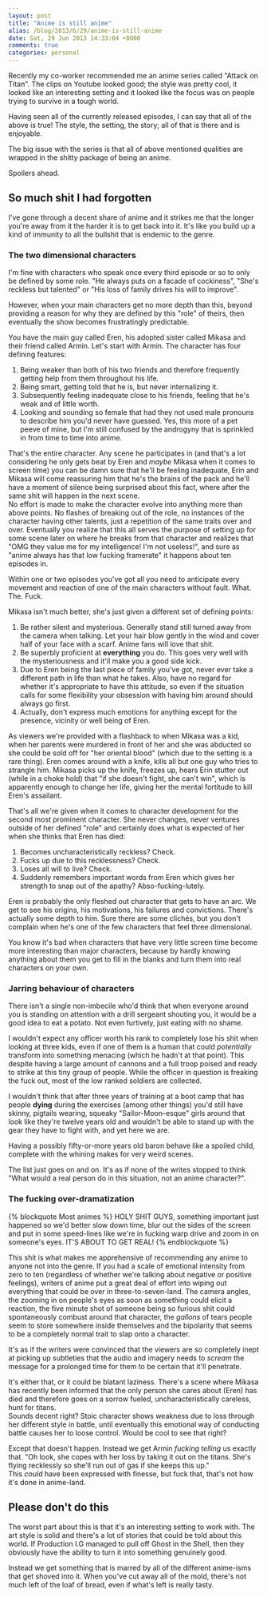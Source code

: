 ```yaml
---
layout: post
title: "Anime is still anime"
alias: /blog/2013/6/29/anime-is-still-anime
date: Sat, 29 Jun 2013 14:33:04 +0000
comments: true
categories: personal
---
```

Recently my co-worker recommended me an anime series called "Attack on Titan".
The clips on Youtube looked good; the style was pretty cool, it looked like an
interesting setting and it looked like the focus was on people trying to
survive in a tough world.

Having seen all of the currently released episodes, I can say that all of the
above is true! The style, the setting, the story; all of that is there and is
enjoyable.

The big issue with the series is that all of above mentioned qualities are
wrapped in the shitty package of being an anime.

Spoilers ahead.

<!--more-->

## So much shit I had forgotten

I've gone through a decent share of anime and it strikes me that the longer
you're away from it the harder it is to get back into it. It's like you build
up a kind of immunity to all the bullshit that is endemic to the genre.

### The two dimensional characters

I'm fine with characters who speak once every third episode or so to only be
defined by some role. "He always puts on a facade of cockiness", "She's
reckless but talented" or "His loss of family drives his will to improve".

However, when your main characters get no more depth than this, beyond
providing a reason for why they are defined by this "role" of theirs, then
eventually the show becomes frustratingly predictable.

You have the main guy called Eren, his adopted sister called Mikasa and their
friend called Armin. Let's start with Armin. The character has four defining
features:

1. Being weaker than both of his two friends and therefore frequently getting
   help from them throughout his life.
2. Being smart, getting told that he is, but never internalizing it.
3. Subsequently feeling inadequate close to his friends, feeling that he's weak
   and of little worth.
4. Looking and sounding so female that had they not used male pronouns to
   describe him you'd never have guessed. Yes, this more of a pet peeve of
   mine, but I'm still confused by the androgyny that is sprinkled in from time
   to time into anime.

That's the entire character. Any scene he participates in (and that's a lot
considering he only gets beat by Eren and *maybe* Mikasa when it comes to
screen time) you can be damn sure that he'll be feeling inadequate, Erin and
Mikasa will come reassuring him that he's the brains of the pack and he'll have
a moment of silence being surprised about this fact, where after the same shit
will happen in the next scene.  
No effort is made to make the character evolve into anything more than above
points. No flashes of breaking out of the role, no instances of the character
having other talents, just a repetition of the same traits over and over.
Eventually you realize that this all serves the purpose of setting up for some
scene later on where he breaks from that character and realizes that "OMG they
value me for my intelligence! I'm not useless!", and sure as "anime always has
that low fucking framerate" it happens about ten episodes in.

Within one or two episodes you've got all you need to anticipate every movement
and reaction of one of the main characters without fault. What. The. Fuck.

Mikasa isn't much better, she's just given a different set of defining points:

1. Be rather silent and mysterious. Generally stand still turned away from the
   camera when talking. Let your hair blow gently in the wind and cover half of
   your face with a scarf. Anime fans will love that shit.
2. Be superbly proficient at **everything** you do. This goes very well with
   the mysteriousness and it'll make you a good side kick.
3. Due to Eren being the last piece of family you've got, never ever take
   a different path in life than what he takes. Also, have no regard for
   whether it's appropriate to have this attitude, so even if the situation
   calls for some flexibility your obsession with having him around should
   always go first.
4. Actually, don't express much emotions for anything except for the presence,
   vicinity or well being of Eren.

As viewers we're provided with a flashback to when Mikasa was a kid, when her
parents were murdered in front of her and she was abducted so she could be sold
off for "her oriental blood" (which due to the setting is a rare thing). Eren
comes around with a knife, kills all but one guy who tries to strangle him.
Mikasa picks up the knife, freezes up, hears Erin stutter out (while in a choke
hold) that "if she doesn't fight, she can't win", which is apparently enough to
change her life, giving her the mental fortitude to kill Eren's assailant.

That's all we're given when it comes to character development for the second
most prominent character. She never changes, never ventures outside of her
defined "role" and certainly does what is expected of her when she thinks that
Eren has died:

1. Becomes uncharacteristically reckless? Check.
2. Fucks up due to this recklessness? Check.
3. Loses all will to live? Check.
4. Suddenly remembers important words from Eren which gives her strength to
   snap out of the apathy? Abso-fucking-lutely.

Eren is probably the only fleshed out character that gets to have an arc. We
get to see his origins, his motivations, his failures and convictions. There's
actually some depth to him. Sure there are some clichés, but you don't
complain when he's one of the few characters that feel three dimensional.

You know it's bad when characters that have very little screen time become more
interesting than major characters, because by hardly knowing anything about
them you get to fill in the blanks and turn them into real characters on your
own.

### Jarring behaviour of characters

There isn't a single non-imbecile who'd think that when everyone around you is
standing on attention with a drill sergeant shouting you, it would be a good
idea to eat a potato. Not even furtively, just eating with no shame.

I wouldn't expect any officer worth his rank to completely lose his shit when
looking at three kids, even if one of them is a human that could *potentially*
transform into something menacing (which he hadn't at that point). This despite
having a large amount of cannons and a full troop poised and ready to strike at
this tiny group of people. While the officer in question is freaking the fuck
out, most of the low ranked soldiers are collected.

I wouldn't think that after three years of training at a boot camp that has
people **dying** during the exercises (among other things) you'd still have
skinny, pigtails wearing, squeaky "Sailor-Moon-esque" girls around that look
like they're twelve years old and wouldn't be able to stand up with the gear
they have to fight with, and yet here we are.

Having a possibly fifty-or-more years old baron behave like a spoiled child,
complete with the whining makes for very weird scenes.

The list just goes on and on. It's as if none of the writes stopped to think
"What would a real person do in this situation, not an anime character?".

### The fucking over-dramatization

{% blockquote Most animes %}
HOLY SHIT GUYS, something important just happened so we'd better slow down time, blur out the sides of the screen and put in some speed-lines like we're in fucking warp drive and zoom in on someone's eyes. IT'S ABOUT TO GET REAL!
{% endblockquote %}

This shit is what makes me apprehensive of recommending any anime to anyone not
into the genre. If you had a scale of emotional intensity from zero to ten
(regardless of whether we're talking about negative or positive feelings),
writers of anime put a great deal of effort into wiping out everything that
could be over in three-to-seven-land. The camera angles, the zooming in on
people's eyes as soon as something could elicit a reaction, the five minute
shot of someone being so furious shit could spontaneously combust around that
character, the *gallons* of tears people seem to store somewhere inside
themselves and the bipolarity that seems to be a completely normal trait to
slap onto a character.

It's as if the writers were convinced that the viewers are so completely inept
at picking up subtleties that the audio and imagery needs to *scream* the
message for a prolonged time for them to be certain that it'll penetrate.

It's either that, or it could be blatant laziness. There's a scene where Mikasa
has recently been informed that the only person she cares about (Eren) has died
and therefore goes on a sorrow fueled, uncharacteristically careless, hunt for
titans.  
Sounds decent right? Stoic character shows weakness due to loss through her
different style in battle, until eventually this emotional way of conducting
battle causes her to loose control. Would be cool to see that right?

Except that doesn't happen. Instead we get Armin *fucking telling* us exactly
that. "Oh look, she copes with her loss by taking it out on the titans. She's
flying recklessly so she'll run out of gas if she keeps this up."  
This *could* have been expressed with finesse, but fuck that, that's not how
it's done in anime-land.

## Please don't do this

The worst part about this is that it's an interesting setting to work with. The
art style is solid and there's a lot of stories that could be told about this
world. If Production I.G managed to pull off Ghost in the Shell, then they
obviously have the ability to turn it into something genuinely good.

Instead we get something that is marred by all of the different anime-isms that
get shoved into it. When you've cut away all of the mold, there's not much left
of the loaf of bread, even if what's left is really tasty.
